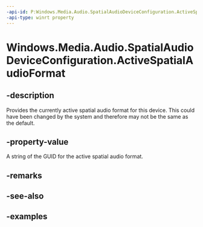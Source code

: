 ```yaml
---
-api-id: P:Windows.Media.Audio.SpatialAudioDeviceConfiguration.ActiveSpatialAudioFormat
-api-type: winrt property
---
```


<!-- Property syntax.
public string ActiveSpatialAudioFormat { get; }
-->

# Windows.Media.Audio.SpatialAudioDeviceConfiguration.ActiveSpatialAudioFormat

## -description
Provides the currently active spatial audio format for this device. This could have been changed by the system and therefore may not be the same as the default.

## -property-value
A string of the GUID for the active spatial audio format.

## -remarks

## -see-also

## -examples

